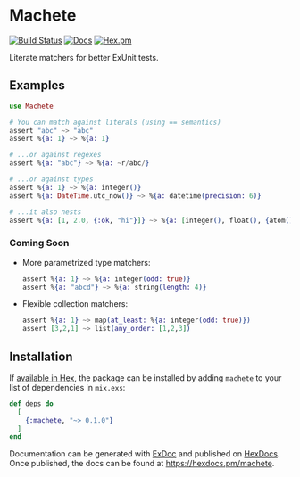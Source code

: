 # Machete

[![Build Status](https://github.com/mtrudel/machete/workflows/Elixir%20CI/badge.svg)](https://github.com/mtrudel/machete/actions)
[![Docs](https://img.shields.io/badge/api-docs-green.svg?style=flat)](https://hexdocs.pm/machete)
[![Hex.pm](https://img.shields.io/hexpm/v/machete.svg?style=flat&color=blue)](https://hex.pm/packages/machete)

Literate matchers for better ExUnit tests.

## Examples

```elixir
use Machete

# You can match against literals (using == semantics)
assert "abc" ~> "abc"
assert %{a: 1} ~> %{a: 1}

# ...or against regexes
assert %{a: "abc"} ~> %{a: ~r/abc/}

# ...or against types
assert %{a: 1} ~> %{a: integer()}
assert %{a: DateTime.utc_now()} ~> %{a: datetime(precision: 6)}

# ...it also nests
assert %{a: [1, 2.0, {:ok, "hi"}]} ~> %{a: [integer(), float(), {atom(), string()}]}
```

### Coming Soon

* More parametrized type matchers:
    ```elixir
    assert %{a: 1} ~> %{a: integer(odd: true)}
    assert %{a: "abcd"} ~> %{a: string(length: 4)}
    ```
* Flexible collection matchers:
    ```elixir
    assert %{a: 1} ~> map(at_least: %{a: integer(odd: true)})
    assert [3,2,1] ~> list(any_order: [1,2,3])
    ``` 

## Installation

If [available in Hex](https://hex.pm/docs/publish), the package can be installed
by adding `machete` to your list of dependencies in `mix.exs`:

```elixir
def deps do
  [
    {:machete, "~> 0.1.0"}
  ]
end
```

Documentation can be generated with [ExDoc](https://github.com/elixir-lang/ex_doc)
and published on [HexDocs](https://hexdocs.pm). Once published, the docs can
be found at <https://hexdocs.pm/machete>.

